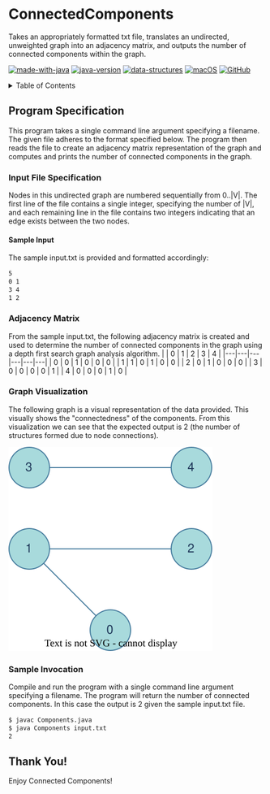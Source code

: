 # ConnectedComponents
Takes an appropriately formatted txt file, translates an undirected, unweighted graph into an adjacency matrix, and outputs the number of connected components within the graph.

[![made-with-java](https://img.shields.io/badge/Made%20with-Java-1f425f.svg)](https://www.python.org/) [![java-version](https://img.shields.io/badge/Java%20SE-14-blue.svg)](https://shields.io/) [![data-structures](https://img.shields.io/badge/Data%20Structures-Non–Linear-blue.svg)](https://shields.io/) [![macOS](https://svgshare.com/i/ZjP.svg)](https://svgshare.com/i/ZjP.svg) [![GitHub](https://badgen.net/badge/icon/github?icon=github&label)](https://github.com/sammurraytuesta)

<!-- TABLE OF CONTENTS -->
<details>
  <summary>Table of Contents</summary>
  <ol>
    <li>
      <a href="#Program-Specification">Program Specification</a>
      <ul>
        <li>
          <a href="#Input-File-Specification">Input File Specification</a>
          <ul>
            <li><a href="#Sample-Input">Sample Input</a></li>
          </ul>
        </li>
        <li><a href="#Adjacency-Matrix">Adjacency Matrix</a></li>
        <li><a href="#Graph-Visualization">Graph Visualization</a></li>
        <li><a href="#Sample-Invocation">Sample Invocation</a></li>
      </ul>
    </li>
    <li><a href="#Thank-You">Thank You!</a></li>
  </ol>
</details>

## Program Specification
This program takes a single command line argument specifying a filename. The given file adheres to the format specified below. The program then reads the file to create an adjacency matrix representation of the graph and computes and prints the number of connected components in the graph.

### Input File Specification
Nodes in this undirected graph are numbered sequentially from 0..|V|. The first line of the file contains a single integer, specifying the number of |V|, and each remaining line in the file contains two integers indicating that an edge exists between the two nodes.

#### Sample Input
The sample input.txt is provided and formatted accordingly:
```
5
0 1
3 4
1 2
```

### Adjacency Matrix
From the sample input.txt, the following adjacency matrix is created and used to determine the number of connected components in the graph using a depth first search graph analysis algorithm. 
|   | 0 | 1 | 2 | 3 | 4 |
|---|---|---|---|---|---|
| 0 | 0 | 1 | 0 | 0 | 0 |
| 1 | 1 | 0 | 1 | 0 | 0 |
| 2 | 0 | 1 | 0 | 0 | 0 |
| 3 | 0 | 0 | 0 | 0 | 1 |
| 4 | 0 | 0 | 0 | 1 | 0 | 

### Graph Visualization
The following graph is a visual representation of the data provided. This visually shows the "connectedness" of the components. From this visualization we can see that the expected output is 2 (the number of structures formed due to node connections).

![graph](graph.drawio.svg)

### Sample Invocation
Compile and run the program with a single command line argument specifying a filename. The program will return the number of connected components. In this case the output is 2 given the sample input.txt file.
```
$ javac Components.java
$ java Components input.txt
2
```

## Thank You!
Enjoy Connected Components!
